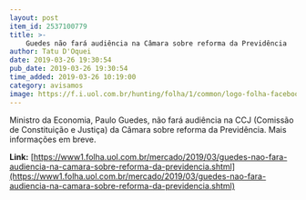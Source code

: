 ```yaml
---
layout: post
item_id: 2537100779
title: >-
    Guedes não fará audiência na Câmara sobre reforma da Previdência
author: Tatu D'Oquei
date: 2019-03-26 19:30:54
pub_date: 2019-03-26 19:30:54
time_added: 2019-03-26 10:19:00
category: avisamos
image: https://f.i.uol.com.br/hunting/folha/1/common/logo-folha-facebook.jpg
---
```


Ministro da Economia, Paulo Guedes, não fará audiência na CCJ (Comissão de Constituição e Justiça) da Câmara sobre reforma da Previdência. Mais informações em breve.

**Link:** [https://www1.folha.uol.com.br/mercado/2019/03/guedes-nao-fara-audiencia-na-camara-sobre-reforma-da-previdencia.shtml](https://www1.folha.uol.com.br/mercado/2019/03/guedes-nao-fara-audiencia-na-camara-sobre-reforma-da-previdencia.shtml)

